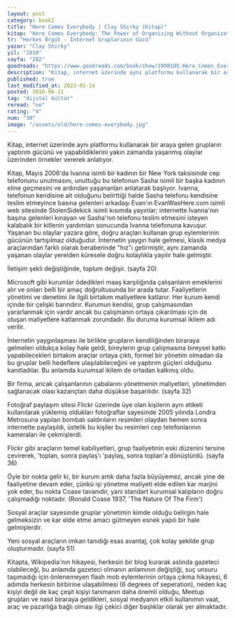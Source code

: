 ```yaml
---
layout: post
category: book2
title: "Here Comes Everybody | Clay Shirky (Kitap)"
kitap: "Here Comes Everybody: The Power of Organizing Without Organizations"
tr: "Herkes Örgüt - İnternet Gruplarının Gücü"
yazar: "Clay Shirky"
yil: "2010"
sayfa: "282"
goodreads: "https://www.goodreads.com/book/show/1998185.Here_Comes_Everybody"
description: "Kitap, internet üzerinde aynı platformu kullanarak bir araya gelen grupların yaptırım gücünü ve yapabildiklerini anlatıyor."
published: true
last_modified_at: 2023-01-14
posted: 2016-06-11
tag: "dijital kültür"
reread: "no"
rating: "4"
num: "30"
image: "/assets/old/here-comes-everybody.jpg"
---
```


Kitap, internet üzerinde aynı platformu kullanarak bir araya gelen grupların yaptırım gücünü ve yapabildiklerini yakın zamanda yaşanmış olaylar üzerinden örnekler vererek anlatıyor.

Kitap, Mayıs 2006'da Ivanna isimli bir kadının bir New York taksisinde cep telefonunu unutmasını, unuttuğu bu telefonun Sasha isimli bir başka kadının eline geçmesini ve ardından yaşananları anlatarak başlıyor. Ivanna, telefonun kendisine ait olduğunu belirttiği halde Sasha telefonu kendisine teslim etmeyince basına gelenleri arkadaşı Evan'ın EvanWasHere.com isimli web sitesinde StolenSidekick isimli kısımda yayınlar; internette İvanna'nın başına gelenleri kınayan ve Sasha'nın telefonu teslim etmesini isteyen kalabalık bir kitlenin yardımları sonucunda Ivanna telefonuna kavuşur. Yaşanan bu olaylar yazara göre, doğru araçları kullanan grup eylemlerinin gücünün tartışılmaz olduğudur. İnternetin yaygın hale gelmesi, klasik medya araçlarından farklı olarak beraberinde "hız"ı getirmiştir, aynı zamanda yaşanan olaylar yerelden küresele doğru kolaylıkla yayılır hale gelmiştir.

İletişim şekli değiştiğinde, toplum değişir. (sayfa 20)

Microsoft gibi kurumlar ödedikleri maaş karşılığında çalışanların emeklerini alır ve onları belli bir amaç doğrultusunda bir arada tutar. Faaliyetlerin yönetimi ve denetimi ile ilgili birtakım maliyetlere katlanır. Her kurum kendi içinde bir çelişki barındırır. Kurumun kendisi, grup çalışmasından yararlanmak için vardır ancak bu çalışmanın ortaya çıkarılması için de oluşan maliyetlere katlanmak zorundadır. Bu duruma kurumsal ikilem adı verilir.

İnternetin yaygınlaşması ile birlikte grupların kendiliğinden biraraya gelmeleri oldukça kolay hale geldi, bireylerin grup çalışmasına bireysel katkı yapabilecekleri birtakım araçlar ortaya çıktı, formel bir yönetim olmadan da bu gruplar belli hedeflere ulaşılabileceğini ve yaptırım güçleri olduğunu kanıtladılar. Bu anlamda kurumsal ikilem de ortadan kalkmış oldu.

Bir firma, ancak çalışanlarının çabalarını yönetmenin maliyetleri, yönetimden sağlanacak olası kazançtan daha düşükse başarılıdır. (sayfa 32)

Fotoğraf paylaşım sitesi Flickr üzerinde üye olan kişilerin aynı etiketi kullanılarak yüklemiş oldukları fotoğraflar sayesinde 2005 yılında Londra Metrosuna yapılan bombalı saldırıların resimleri olaydan hemen sonra internette paylaşıldı, üstelik bu kişiler bu resimleri cep telefonlarının kameraları ile çekmişlerdi.

Flickr gibi araçların temel kabiliyetleri, grup faaliyetinin eski düzenini tersine çevirerek, 'toplan, sonra paylaş'ı 'paylaş, sonra toplan'a dönüştürdü. (sayfa 36)

Öyle bir nokta gelir ki, bir kurum artık daha fazla büyüyemez, ancak yine de faaliyetine devam eder, çünkü işi yönetme maliyeti elde edilen kar marjini yok eder, bu nokta Coase tavanıdır, yani standart kurumsal kalıpların doğru çalışmadığı noktadır. (Ronald Coase 1937, 'The Nature Of The Firm')

Sosyal araçlar sayesinde gruplar yönetimin kimde olduğu belirgin hale gelmeksizin ve kar elde etme amacı gütmeyen esnek yapılı bir hale gelmişlerdir.

Yeni sosyal araçların imkan tanıdığı esas avantaj, çok kolay şekilde grup oluşturmadır. (sayfa 51)

Kitapta, Wikipedia'nın hikayesi, herkesin bir blog kurarak aslında gazeteci olabileceği, bu anlamda gazeteci olmanın anlamının değiştiği, suç unsuru taşımadığı için önlenemeyen flash mob eylemlerinin ortaya çıkma hikayesi, 6 adımda herkesin birbirine ulaşabilmesi (6 degrees of seperation), neden kaç kişiyi değil de kaç çeşit kişiyi tanımanın daha önemli olduğu, Meetup grupları ve nasıl biraraya geldikleri, sosyal medyanın etkili kullanımın vaat, araç ve pazarlığa bağlı olması ilgi çekici diğer başlıklar olarak yer almaktadır.
